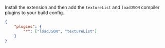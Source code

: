 Install the extension and then add the `textureList` and `loadJSON` compiler plugins to your build config.

```json
{
	"plugins": {
		"*": ["loadJSON", "textureList"]
	}
}
```
